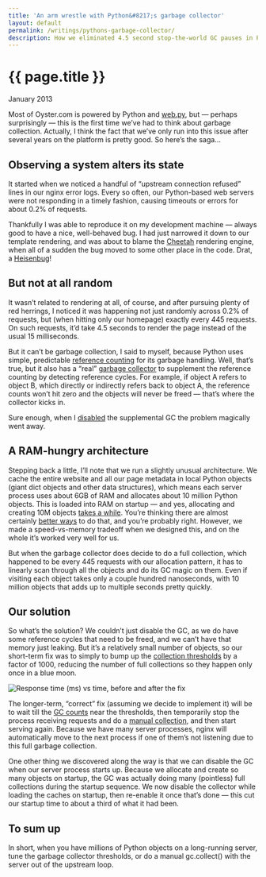 ```yaml
---
title: 'An arm wrestle with Python&#8217;s garbage collector'
layout: default
permalink: /writings/pythons-garbage-collector/
description: How we eliminated 4.5 second stop-the-world GC pauses in Python's garbage collector
---
```

<h1>{{ page.title }}</h1>
<p class="subtitle">January 2013</p>

Most of Oyster.com is powered by Python and [web.py][1], but &#8212; perhaps surprisingly &#8212; this is the first time we&#8217;ve had to think about garbage collection. Actually, I think the fact that we&#8217;ve only run into this issue after several years on the platform is pretty good. So here&#8217;s the saga&#8230;

## Observing a system alters its state

It started when we noticed a handful of &#8220;upstream connection refused&#8221; lines in our nginx error logs. Every so often, our Python-based web servers were not responding in a timely fashion, causing timeouts or errors for about 0.2% of requests.

Thankfully I was able to reproduce it on my development machine &#8212; always good to have a nice, well-behaved bug. I had just narrowed it down to our template rendering, and was about to blame the [Cheetah][2] rendering engine, when all of a sudden the bug moved to some other place in the code. Drat, a [Heisenbug][3]!

## But not at all random

It wasn&#8217;t related to rendering at all, of course, and after pursuing plenty of red herrings, I noticed it was happening not just randomly across 0.2% of requests, but (when hitting only our homepage) exactly every 445 requests. On such requests, it&#8217;d take 4.5 seconds to render the page instead of the usual 15 milliseconds.

But it can&#8217;t be garbage collection, I said to myself, because Python uses simple, predictable [reference counting][4] for its garbage handling. Well, that&#8217;s true, but it also has a &#8220;real&#8221; [garbage collector][5] to supplement the reference counting by detecting reference cycles. For example, if object A refers to object B, which directly or indirectly refers back to object A, the reference counts won&#8217;t hit zero and the objects will never be freed &#8212; that&#8217;s where the collector kicks in.

Sure enough, when I [disabled][6] the supplemental GC the problem magically went away.

## A RAM-hungry architecture

Stepping back a little, I&#8217;ll note that we run a slightly unusual architecture. We cache the entire website and all our page metadata in local Python objects (giant dict objects and other data structures), which means each server process uses about 6GB of RAM and allocates about 10 million Python objects. This is loaded into RAM on startup &#8212; and yes, allocating and creating 10M objects [takes a while][7]. You&#8217;re thinking there are almost certainly [better ways][8] to do that, and you&#8217;re probably right. However, we made a speed-vs-memory tradeoff when we designed this, and on the whole it&#8217;s worked very well for us.

But when the garbage collector does decide to do a full collection, which happened to be every 445 requests with our allocation pattern, it has to linearly scan through all the objects and do its GC magic on them. Even if visiting each object takes only a couple hundred nanoseconds, with 10 million objects that adds up to multiple seconds pretty quickly.

## Our solution

So what&#8217;s the solution? We couldn&#8217;t just disable the GC, as we do have some reference cycles that need to be freed, and we can&#8217;t have that memory just leaking. But it&#8217;s a relatively small number of objects, so our short-term fix was to simply to bump up the [collection thresholds][9] by a factor of 1000, reducing the number of full collections so they happen only once in a blue moon.

![Response time (ms) vs time, before and after the fix](/images/graph21.png)

The longer-term, &#8220;correct&#8221; fix (assuming we decide to implement it) will be to wait till the [GC counts][10] near the thresholds, then temporarily stop the process receiving requests and do a [manual collection][11], and then start serving again. Because we have many server processes, nginx will automatically move to the next process if one of them&#8217;s not listening due to this full garbage collection.

One other thing we discovered along the way is that we can disable the GC when our server process starts up. Because we allocate and create so many objects on startup, the GC was actually doing many (pointless) full collections during the startup sequence. We now disable the collector while loading the caches on startup, then re-enable it once that&#8217;s done &#8212; this cut our startup time to about a third of what it had been.

## To sum up

In short, when you have millions of Python objects on a long-running server, tune the garbage collector thresholds, or do a manual gc.collect() with the server out of the upstream loop.

 [1]: http://webpy.org/
 [2]: http://www.cheetahtemplate.org/
 [3]: http://en.wikipedia.org/wiki/Heisenbug
 [4]: http://docs.python.org/2/c-api/intro.html#reference-counts
 [5]: http://docs.python.org/2/library/gc.html
 [6]: http://docs.python.org/2/library/gc.html#gc.disable
 [7]: http://stackoverflow.com/questions/4195202/how-to-deserialize-1gb-of-objects-into-python-faster-than-cpickle
 [8]: http://memcached.org/
 [9]: http://docs.python.org/2/library/gc.html#gc.set_threshold
 [10]: http://docs.python.org/2/library/gc.html#gc.get_count
 [11]: http://docs.python.org/2/library/gc.html#gc.collect